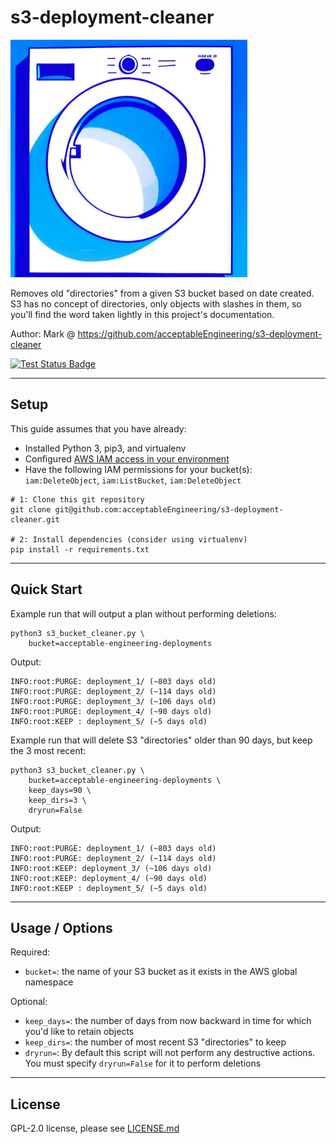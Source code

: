 # s3-deployment-cleaner

![Project Icon](https://github.com/acceptableEngineering/s3-deployment-cleaner/blob/main/.github/README-images/icon.png?raw=true)

Removes old "directories" from a given S3 bucket based on date created. S3 has no concept of
directories, only objects with slashes in them, so you'll find the word taken lightly in this
project's documentation.

Author: Mark @ https://github.com/acceptableEngineering/s3-deployment-cleaner

[![Test Status Badge](https://github.com/acceptableEngineering/s3-deployment-cleaner/actions/workflows/PR.yml/badge.svg)](https://github.com/acceptableEngineering/s3-deployment-cleaner/actions/workflows/PR.yml)

---

## Setup
This guide assumes that you have already:
- Installed Python 3, pip3, and virtualenv
- Configured [AWS IAM access in your environment](https://docs.aws.amazon.com/cli/latest/userguide/cli-configure-files.html)
- Have the following IAM permissions for your bucket(s): `iam:DeleteObject`, `iam:ListBucket`, `iam:DeleteObject`

```
# 1: Clone this git repository
git clone git@github.com:acceptableEngineering/s3-deployment-cleaner.git

# 2: Install dependencies (consider using virtualenv)
pip install -r requirements.txt
```
---

## Quick Start
Example run that will output a plan without performing deletions:
```
python3 s3_bucket_cleaner.py \
    bucket=acceptable-engineering-deployments
```
Output:
```
INFO:root:PURGE: deployment_1/ (~803 days old)
INFO:root:PURGE: deployment_2/ (~114 days old)
INFO:root:PURGE: deployment_3/ (~106 days old)
INFO:root:PURGE: deployment_4/ (~90 days old)
INFO:root:KEEP : deployment_5/ (~5 days old)
```

Example run that will delete S3 "directories" older than 90 days, but keep the 3 most recent:
```
python3 s3_bucket_cleaner.py \
    bucket=acceptable-engineering-deployments \
    keep_days=90 \
    keep_dirs=3 \
    dryrun=False
```
Output:
```
INFO:root:PURGE: deployment_1/ (~803 days old)
INFO:root:PURGE: deployment_2/ (~114 days old)
INFO:root:KEEP: deployment_3/ (~106 days old)
INFO:root:KEEP: deployment_4/ (~90 days old)
INFO:root:KEEP : deployment_5/ (~5 days old)
```

---

## Usage / Options
Required:
- `bucket=`: the name of your S3 bucket as it exists in the AWS global namespace

Optional:
- `keep_days=`: the number of days from now backward in time for which you'd like to retain objects
- `keep_dirs=`: the number of most recent S3 "directories" to keep
- `dryrun=`: By default this script will not perform any destructive actions. You must specify `dryrun=False` for it to perform deletions

---

## License
GPL-2.0 license, please see [LICENSE.md](https://github.com/acceptableEngineering/s3-deployment-cleaner/blob/main/LICENSE.md)

